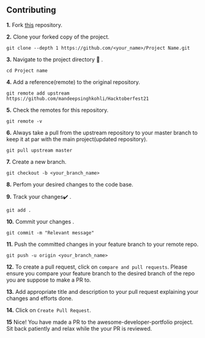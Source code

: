 ## Contributing

**1.**  Fork [this](https://github.com/mandeepsinghkohli/Hactoberfest21.git) repository.

**2.**  Clone your forked copy of the project.

```
git clone --depth 1 https://github.com/<your_name>/Project Name.git
```

**3.** Navigate to the project directory :file_folder: .

```
cd Project name
```

**4.** Add a reference(remote) to the original repository.

```
git remote add upstream https://github.com/mandeepsinghkohli/Hacktoberfest21
```

**5.** Check the remotes for this repository.
```
git remote -v
```

**6.** Always take a pull from the upstream repository to your master branch to keep it at par with the main project(updated repository).

```
git pull upstream master
```

**7.** Create a new branch.

```
git checkout -b <your_branch_name>
```

**8.** Perfom your desired changes to the code base.


**9.** Track your changes:heavy_check_mark: .

```
git add . 
```

**10.** Commit your changes .

```
git commit -m "Relevant message"
```

**11.** Push the committed changes in your feature branch to your remote repo.
```
git push -u origin <your_branch_name>
```

**12.** To create a pull request, click on `compare and pull requests`. Please ensure you compare your feature branch to the desired branch of the repo you are suppose to make a PR to.


**13.** Add appropriate title and description to your pull request explaining your changes and efforts done.


**14.** Click on `Create Pull Request`.

**15** Nice! You have made a PR to the awesome-developer-portfolio project. Sit back patiently and relax while the your PR is reviewed. 
